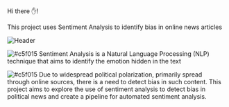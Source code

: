 Hi there ✋!

This project uses Sentiment Analysis to identify bias in online news articles

![Header](https://images.unsplash.com/photo-1504711434969-e33886168f5c?ixlib=rb-4.0.3&ixid=M3wxMjA3fDB8MHxwaG90by1wYWdlfHx8fGVufDB8fHx8fA%3D%3D&auto=format&fit=crop&w=2940&q=80)

![#c5f015](https://www.iconsdb.com/icons/download/color/c5f015/circle-16.png) Sentiment Analysis is a Natural Language Processing (NLP) technique that aims to identify the emotion hidden in the text

![#c5f015](https://www.iconsdb.com/icons/download/color/c5f015/circle-16.png) Due to widespread political polarization, primarily spread through online sources, there is a need to detect bias in such content. This project aims to explore the use of sentiment analysis to detect bias in political news and create a pipeline for automated sentiment analysis. 	
